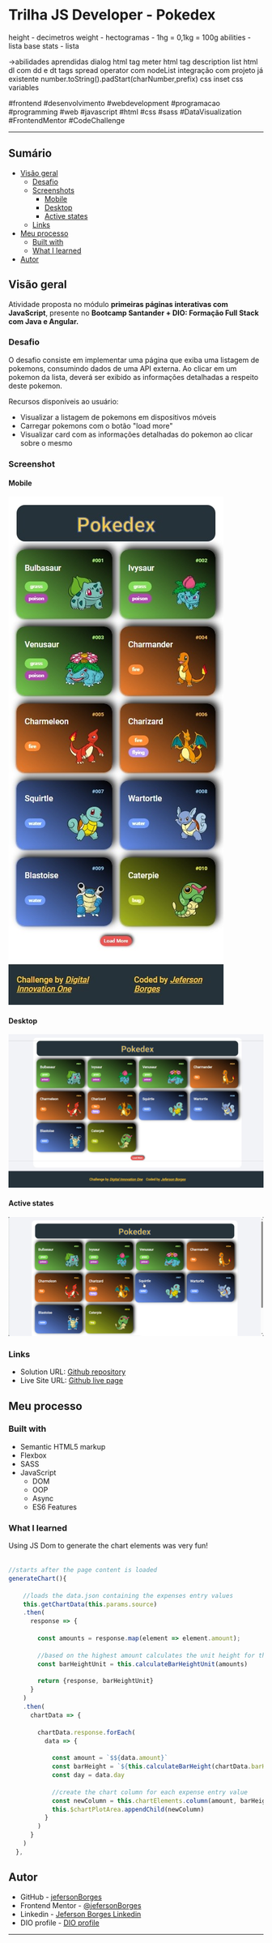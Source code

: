 # Trilha JS Developer - Pokedex

height - decimetros
weight - hectogramas - 1hg = 0,1kg = 100g
abilities - lista
base stats - lista

->abilidades aprendidas
dialog html tag
meter html tag
description list html dl com dd e dt tags
spread operator com nodeList
integração com projeto já existente
number.toString().padStart(charNumber,prefix)
css inset
css variables

\#frontend
\#desenvolvimento
\#webdevelopment
\#programacao
\#programming
\#web
\#javascript
\#html
\#css
\#sass
\#DataVisualization
\#FrontendMentor
\#CodeChallenge

---

## Sumário

- [Visão geral](#visão-geral)
  - [Desafio](#desafio)
  - [Screenshots](#screenshot)
    - [Mobile](#mobile)
    - [Desktop](#desktop)
    - [Active states](#active-states)
  - [Links](#links)
- [Meu processo](#meu-processo)
  - [Built with](#built-with)
  - [What I learned](#what-i-learned)
- [Autor](#autor)

## Visão geral

Atividade proposta no módulo **primeiras páginas interativas com JavaScript**, presente no **Bootcamp Santander + DIO: Formação Full Stack com Java e Angular.**

### Desafio

O desafio consiste em implementar uma página que exiba uma listagem de pokemons, consumindo dados de uma API externa. Ao clicar em um pokemon da lista, deverá ser exibido as informações detalhadas a respeito deste pokemon.

Recursos disponíveis ao usuário:

- Visualizar a listagem de pokemons em dispositivos móveis
- Carregar pokemons com o botão "load more"
- Visualizar card com as informações detalhadas do pokemon ao clicar sobre o mesmo

### Screenshot

#### Mobile

![Medium Mobile Screenshot](./assets/screenshots/mobile-m-screenshot.jpeg)

#### Desktop

![Desktop Screenshot](./assets/screenshots/desktop-screenshot.jpeg)

#### Active states

![Desktop Screenshot active states](./assets/screenshots/active-states.gif)

### Links

- Solution URL: [Github repository](https://github.com/jefersonBorges/fem-expenses-chart)
- Live Site URL: [Github live page](https://jefersonborges.github.io/fem-expenses-chart/)

## Meu processo

### Built with

- Semantic HTML5 markup
- Flexbox
- SASS
- JavaScript
  - DOM
  - OOP
  - Async
  - ES6 Features

### What I learned

Using JS Dom to generate the chart elements was very fun!

```js

//starts after the page content is loaded
generateChart(){

    //loads the data.json containing the expenses entry values
    this.getChartData(this.params.source)
    .then(
      response => {
        
        const amounts = response.map(element => element.amount);

        //based on the highest amount calculates the unit height for the chart bar
        const barHeightUnit = this.calculateBarHeightUnit(amounts) 

        return {response, barHeightUnit}
      }
    )
    .then(
      chartData => {

        chartData.response.forEach(
          data => {

            const amount = `$${data.amount}`
            const barHeight = `${this.calculateBarHeight(chartData.barHeightUnit, data.amount)}px`
            const day = data.day

            //create the chart column for each expense entry value
            const newColumn = this.chartElements.column(amount, barHeight, day)
            this.$chartPlotArea.appendChild(newColumn)
          }
        )
      }
    )
  },
```

## Autor

- GitHub - [jefersonBorges](https://github.com/jefersonBorges/jefersonBorges)
- Frontend Mentor - [@jefersonBorges](https://www.frontendmentor.io/profile/jefersonBorges)
- Linkedin - [Jeferson Borges Linkedin](https://www.linkedin.com/in/jeferson-borges-543b34229)
- DIO profile - [DIO profile](https://www.dio.me/users/borges_jeferson)

---
